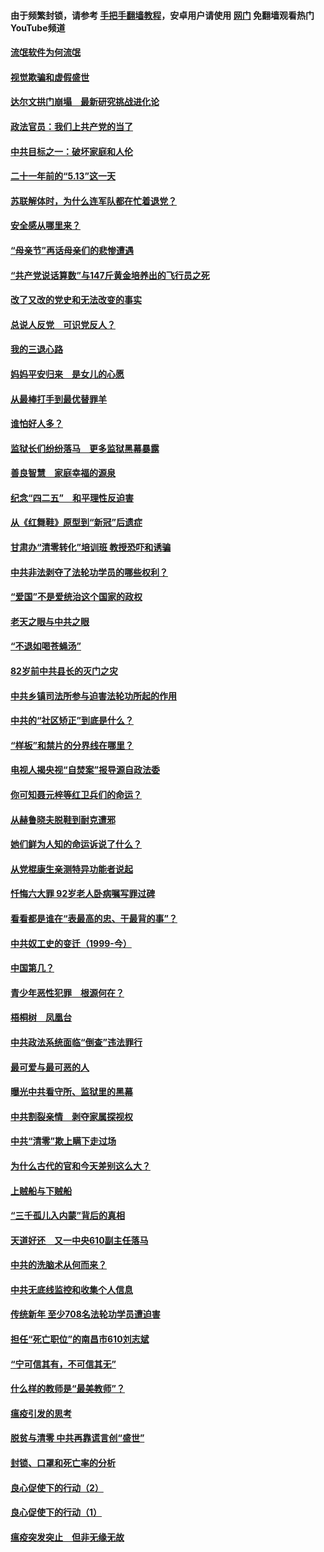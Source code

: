 #### 由于频繁封锁，请参考 [手把手翻墙教程](https://github.com/gfw-breaker/guides/wiki/)，安卓用户请使用 [网门](https://github.com/gfw-breaker/nogfw/blob/master/dl.md?t=06040401) 免翻墙观看热门YouTube频道 

#### [流氓软件为何流氓](../pages/19/426531.md?t=06040401) 

#### [视觉欺骗和虚假盛世](../pages/19/426443.md?t=06040401) 

#### [达尔文拱门崩塌　最新研究挑战进化论](../pages/19/426009.md?t=06040401) 

#### [政法官员：我们上共产党的当了](../pages/19/425351.md?t=06040401) 

#### [中共目标之一：破坏家庭和人伦](../pages/19/424454.md?t=06040401) 

#### [二十一年前的“5.13”这一天](../pages/19/424814.md?t=06040401) 

#### [苏联解体时，为什么连军队都在忙着退党？](../pages/19/424335.md?t=06040401) 

#### [安全感从哪里来？](../pages/19/424336.md?t=06040401) 

#### [“母亲节”再话母亲们的悲惨遭遇](../pages/19/424234.md?t=06040401) 

#### [“共产党说话算数”与147斤黄金培养出的飞行员之死](../pages/19/424115.md?t=06040401) 

#### [改了又改的党史和无法改变的事实](../pages/19/424037.md?t=06040401) 

#### [总说人反党　可识党反人？](../pages/19/423820.md?t=06040401) 

#### [我的三退心路](../pages/19/423876.md?t=06040401) 

#### [妈妈平安归来　是女儿的心愿](../pages/19/423947.md?t=06040401) 

#### [从最棒打手到最优替罪羊](../pages/19/423819.md?t=06040401) 

#### [谁怕好人多？](../pages/19/423774.md?t=06040401) 

#### [监狱长们纷纷落马　更多监狱黑幕暴露](../pages/19/423787.md?t=06040401) 

#### [善良智慧　家庭幸福的源泉](../pages/19/423632.md?t=06040401) 

#### [纪念“四二五”　和平理性反迫害](../pages/19/423660.md?t=06040401) 

#### [从《红舞鞋》原型到“新冠”后遗症](../pages/19/423509.md?t=06040401) 

#### [甘肃办“清零转化”培训班 教授恐吓和诱骗](../pages/19/423498.md?t=06040401) 

#### [中共非法剥夺了法轮功学员的哪些权利？](../pages/19/423392.md?t=06040401) 

#### [“爱国”不是爱统治这个国家的政权](../pages/19/423029.md?t=06040401) 

#### [老天之眼与中共之眼](../pages/19/423378.md?t=06040401) 

#### [“不退如喝苍蝇汤”](../pages/19/423287.md?t=06040401) 

#### [82岁前中共县长的灭门之灾](../pages/19/423055.md?t=06040401) 

#### [中共乡镇司法所参与迫害法轮功所起的作用](../pages/19/423064.md?t=06040401) 

#### [中共的“社区矫正”到底是什么？](../pages/19/422870.md?t=06040401) 

#### [“样板”和禁片的分界线在哪里？](../pages/19/422704.md?t=06040401) 

#### [电视人揭央视“自焚案”报导源自政法委](../pages/19/422770.md?t=06040401) 

#### [你可知聂元梓等红卫兵们的命运？](../pages/19/422848.md?t=06040401) 

#### [从赫鲁晓夫脱鞋到耐克遭邪](../pages/19/422826.md?t=06040401) 

#### [她们鲜为人知的命运诉说了什么？](../pages/19/422754.md?t=06040401) 

#### [从党棍康生亲测特异功能者说起](../pages/19/422657.md?t=06040401) 

#### [忏悔六大罪 92岁老人卧病嘱写罪过碑](../pages/19/422750.md?t=06040401) 

#### [看看都是谁在“表最高的忠、干最背的事”？](../pages/19/422703.md?t=06040401) 

#### [中共奴工史的变迁（1999-今）](../pages/19/422656.md?t=06040401) 

#### [中国第几？](../pages/19/422496.md?t=06040401) 

#### [青少年恶性犯罪　根源何在？](../pages/19/422449.md?t=06040401) 

#### [梧桐树　凤凰台](../pages/19/422442.md?t=06040401) 

#### [中共政法系统面临“倒查”违法罪行](../pages/19/422497.md?t=06040401) 

#### [最可爱与最可恶的人](../pages/19/422448.md?t=06040401) 

#### [曝光中共看守所、监狱里的黑幕](../pages/19/422390.md?t=06040401) 

#### [中共割裂亲情　剥夺家属探视权](../pages/19/422364.md?t=06040401) 

#### [中共“清零”欺上瞒下走过场](../pages/19/422306.md?t=06040401) 

#### [为什么古代的官和今天差别这么大？](../pages/19/422228.md?t=06040401) 

#### [上贼船与下贼船](../pages/19/422276.md?t=06040401) 

#### [“三千孤儿入内蒙”背后的真相](../pages/19/422229.md?t=06040401) 

#### [天道好还　又一中央610副主任落马](../pages/19/422155.md?t=06040401) 

#### [中共的洗脑术从何而来？](../pages/19/422154.md?t=06040401) 

#### [中共无底线监控和收集个人信息](../pages/19/422039.md?t=06040401) 

#### [传统新年 至少708名法轮功学员遭迫害](../pages/19/421946.md?t=06040401) 

#### [担任“死亡职位”的南昌市610刘志斌](../pages/19/421957.md?t=06040401) 

#### [“宁可信其有，不可信其无”](../pages/19/421691.md?t=06040401) 

#### [什么样的教师是“最美教师”？](../pages/19/421755.md?t=06040401) 

#### [瘟疫引发的思考](../pages/19/421594.md?t=06040401) 

#### [脱贫与清零 中共再靠谎言创“盛世”](../pages/19/421590.md?t=06040401) 

#### [封锁、口罩和死亡率的分析](../pages/19/421495.md?t=06040401) 

#### [良心促使下的行动（2）](../pages/19/421361.md?t=06040401) 

#### [良心促使下的行动（1）](../pages/19/421302.md?t=06040401) 

#### [瘟疫突发突止　但非无缘无故](../pages/19/421281.md?t=06040401) 


